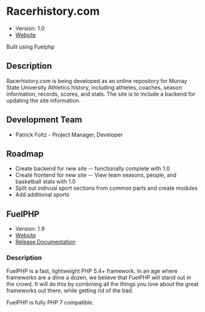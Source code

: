 # Racerhistory.com

* Version: 1.0 
* [Website](https://racerhistory.com)

Built using Fuelphp

## Description

Racerhistory.com is being developed as an online repository for Murray State University Athletics history, including athletes, coaches, season information, records, scores, and stats. The site is to include a backend for updating the site information.

## Development Team

* Patrick Foltz - Project Manager, Developer

## Roadmap

* Create backend for new site -- functionally complete with 1.0
* Create frontend for new site -- View team seasons, people, and basketball stats with 1.0 
* Split out indivual sport sections from common parts and create modules
* Add additional sports

## FuelPHP

* Version: 1.9
* [Website](https://fuelphp.com/)
* [Release Documentation](https://fuelphp.com/docs)

### Description

FuelPHP is a fast, lightweight PHP 5.4+ framework. In an age where frameworks are a dime a dozen, we believe that FuelPHP will stand out in the crowd. It will do this by combining all the things you love about the great frameworks out there, while getting rid of the bad.

FuelPHP is fully PHP 7 compatible.
